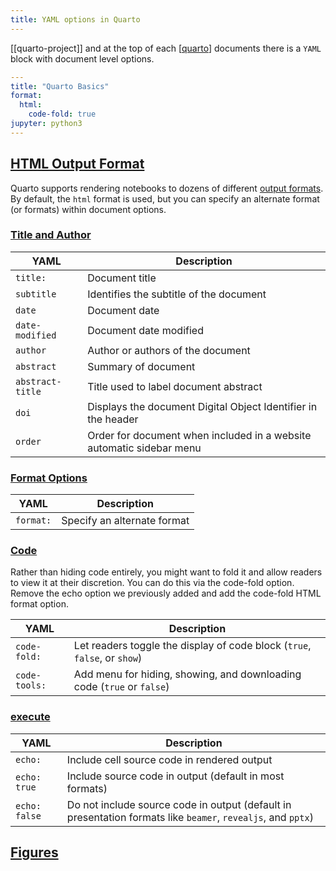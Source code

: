 ```yaml
---
title: YAML options in Quarto
---
```


[[quarto-project]] and at the top of each [[quarto]] documents there is a `YAML`
block with document level options.

```yaml
---
title: "Quarto Basics"
format:
  html:
    code-fold: true
jupyter: python3
---
```

## [HTML Output Format](https://quarto.org/docs/reference/formats/html.html#title-author)

Quarto supports rendering notebooks to dozens of different
[output formats](https://quarto.org/docs/output-formats/all-formats.html). By
default, the `html` format is used, but you can specify an alternate format (or
formats) within document options.

### [Title and Author](https://quarto.org/docs/reference/formats/html.html#title-author)

| YAML             | Description                                                          |
| ---------------- | -------------------------------------------------------------------- |
| `title:`         | Document title                                                       |
| `subtitle`       | Identifies the subtitle of the document                              |
| `date`           | Document date                                                        |
| `date-modified`  | Document date modified                                               |
| `author`         | Author or authors of the document                                    |
| `abstract`       | Summary of document                                                  |
| `abstract-title` | Title used to label document abstract                                |
| `doi`            | Displays the document Digital Object Identifier in the header        |
| `order`          | Order for document when included in a website automatic sidebar menu |

### [Format Options](https://quarto.org/docs/reference/formats/html.html#format-options)

| YAML      | Description                 |
| --------- | --------------------------- |
| `format:` | Specify an alternate format |

### [Code](https://quarto.org/docs/get-started/computations/vscode.html#code-folding)

Rather than hiding code entirely, you might want to fold it and allow readers to
view it at their discretion. You can do this via the code-fold option. Remove
the echo option we previously added and add the code-fold HTML format option.

| YAML          | Description                                                               |
| ------------- | ------------------------------------------------------------------------- |
| `code-fold:`  | Let readers toggle the display of code block (`true`, `false`, or `show`) |
| `code-tools:` | Add menu for hiding, showing, and downloading code (`true` or `false`)    |

### [execute](https://quarto.org/docs/reference/formats/html.html#execution)

| YAML          | Description                                                                                                  |
| ------------- | ------------------------------------------------------------------------------------------------------------ |
| `echo:`       | Include cell source code in rendered output                                                                  |
| `echo: true`  | Include source code in output (default in most formats)                                                      |
| `echo: false` | Do not include source code in output (default in presentation formats like `beamer`, `revealjs`, and `pptx`) |

## [Figures](https://quarto.org/docs/get-started/computations/vscode.html#figures)

[//begin]: # "Autogenerated link references for markdown compatibility"
[quarto]: quarto.md "Quarto"
[//end]: # "Autogenerated link references"
